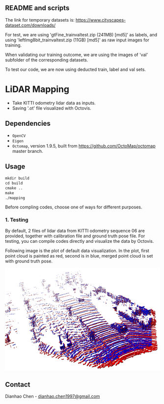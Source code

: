 
README and scripts
------------------

The link for temporary datasets is: https://www.cityscapes-dataset.com/downloads/

For test, we are using 'gtFine_trainvaltest.zip (241MB) [md5]' as labels, and using 'leftImg8bit_trainvaltest.zip (11GB) [md5]' as raw input images for training.

When validating our training outcome, we are using the images of 'val' subfolder of the corresponding datasets.

To test our code, we are now using deducted train, label and val sets.

# LiDAR Mapping

* Take KITTI odometry lidar data as inputs.
* Saving '.ot' file visualized with Octovis.

## Dependencies

* `OpenCV`
* `Eigen`
* `Octomap`, version 1.9.5, built from https://github.com/OctoMap/octomap master branch.

## Usage

```
mkdir build
cd build
cmake ..
make
./mapping
```

Before compling codes, choose one of ways for different purposes.

### 1. Testing
By default, 2 files of lidar data from KITTI odometry sequence 06 are provided, together with calibration file and ground truth pose file. For testing, you can compile codes directly and visualize the data by Octovis.

Following image is the plot of default data visualization. In the plot, first point cloud is painted as red, second is in blue, merged point cloud is set with ground truth pose.

<img src="octomap_example/defaultdata.png" />

Contact
-------

Dianhao Chen - dianhao.chen1997@gmail.com


